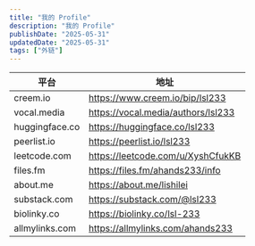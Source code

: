 ```yaml
---
title: "我的 Profile"
description: "我的 Profile"
publishDate: "2025-05-31"
updatedDate: "2025-05-31"
tags: ["外链"]
---
```


| 平台           | 地址                               |
| -------------- | ---------------------------------- |
| creem.io       | https://www.creem.io/bip/lsl233    |
| vocal.media    | https://vocal.media/authors/lsl233 |
| huggingface.co | https://huggingface.co/lsl233      |
| peerlist.io    | https://peerlist.io/lsl233         |
| leetcode.com   | https://leetcode.com/u/XyshCfukKB  |
| files.fm       | https://files.fm/ahands233/info    |
| about.me       | https://about.me/lishilei          |
| substack.com   | https://substack.com/@lsl233       |
| biolinky.co    | https://biolinky.co/lsl-233        |
| allmylinks.com | https://allmylinks.com/ahands233   |